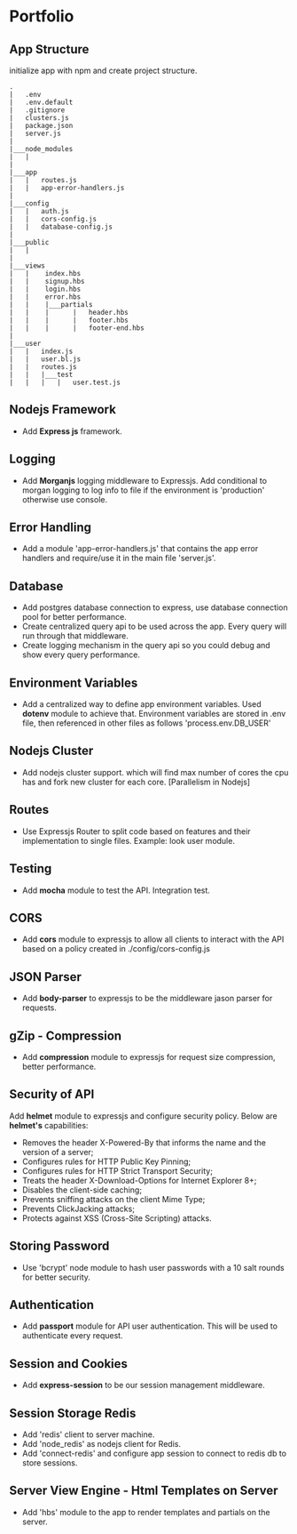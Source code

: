 # Portfolio

## App Structure
initialize app with npm and create project structure.
````
.
|   .env
|   .env.default
|   .gitignore
|   clusters.js
|   package.json
|   server.js
|
|___node_modules
|   |
|
|___app
|   |   routes.js
|   |   app-error-handlers.js
|
|___config
|   |   auth.js
|   |   cors-config.js
|   |   database-config.js
|
|___public
|   |
|
|___views
|   |    index.hbs
|   |    signup.hbs
|   |    login.hbs
|   |    error.hbs
|   |    |___partials
|   |    |      |   header.hbs
|   |    |      |   footer.hbs
|   |    |      |   footer-end.hbs
|
|___user
|   |   index.js
|   |   user.bl.js
|   |   routes.js
|   |   |___test
|   |   |   |   user.test.js
````


## Nodejs Framework
* Add **Express js** framework.

## Logging
* Add **Morganjs** logging middleware to Expressjs. Add conditional to morgan logging to log info to file if the environment is 'production' otherwise use console.

## Error Handling
* Add a module 'app-error-handlers.js' that contains the app error handlers and require/use it in the main file 'server.js'.

## Database
* Add postgres database connection to express, use database connection pool for better performance.
* Create centralized query api to be used across the app. Every query will run through that middleware.
* Create logging mechanism in the query api so you could debug and show every query performance.

## Environment Variables
* Add a centralized way to define app environment variables. Used **dotenv** module to achieve that. Environment variables are stored in .env file, then referenced in other files as follows 'process.env.DB_USER'

## Nodejs Cluster
* Add nodejs cluster support. which will find max number of cores the cpu has and fork new cluster for each core. [Parallelism in Nodejs]

## Routes
* Use Expressjs Router to split code based on features and their implementation to single files. Example: look user module.

## Testing
* Add **mocha** module to test the API. Integration test.

## CORS
* Add **cors** module to expressjs to allow all clients to interact with the API based on a policy created in ./config/cors-config.js

## JSON Parser
* Add **body-parser** to expressjs to be the middleware jason parser for requests.

## gZip - Compression
* Add **compression** module to expressjs for request size compression, better performance.

## Security of API
  Add **helmet** module to expressjs and configure security policy. Below are **helmet's** capabilities:

* Removes the header X-Powered-By that informs the name and the version of a server;
* Configures rules for HTTP Public Key Pinning;
* Configures rules for HTTP Strict Transport Security;
* Treats the header X-Download-Options for Internet Explorer 8+;
* Disables the client-side caching;
* Prevents sniffing attacks on the client Mime Type;
* Prevents ClickJacking attacks;
* Protects against XSS (Cross-Site Scripting) attacks.

## Storing Password
* Use 'bcrypt' node module to hash user passwords with a 10 salt rounds for better security.

## Authentication
* Add **passport** module for API user authentication. This will be used to authenticate every request.

## Session and Cookies
* Add **express-session** to be our session management middleware.

## Session Storage Redis
* Add 'redis' client to server machine.
* Add 'node_redis' as nodejs client for Redis.
* Add 'connect-redis' and configure app session to connect to redis db to store sessions.

## Server View Engine - Html Templates on Server
* Add 'hbs' module to the app to render templates and partials on the server.
